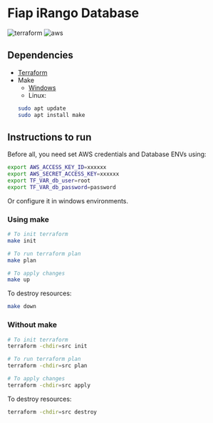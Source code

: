 # Fiap iRango Database
![terraform](https://img.shields.io/badge/Terraform-7B42BC?style=for-the-badge&logo=terraform&logoColor=white)
![aws](https://img.shields.io/badge/Amazon_AWS-FF9900?style=for-the-badge&logo=amazonaws&logoColor=white)


## Dependencies
- [Terraform](https://developer.hashicorp.com/terraform/install?product_intent=terraform)
- Make
  - [Windows](https://gnuwin32.sourceforge.net/packages/make.htm)
  - Linux:
  ```bash
  sudo apt update
  sudo apt install make
  ```

## Instructions to run
Before all, you need set AWS credentials and Database ENVs using:
```bash
export AWS_ACCESS_KEY_ID=xxxxxx
export AWS_SECRET_ACCESS_KEY=xxxxxx
export TF_VAR_db_user=root
export TF_VAR_db_password=password
```
Or configure it in windows environments.

### Using make
```bash
# To init terraform
make init

# To run terraform plan
make plan

# To apply changes
make up
```

To destroy resources:
```bash
make down
```


### Without make
```bash
# To init terraform
terraform -chdir=src init

# To run terraform plan
terraform -chdir=src plan

# To apply changes
terraform -chdir=src apply
```

To destroy resources:
```bash
terraform -chdir=src destroy
```


